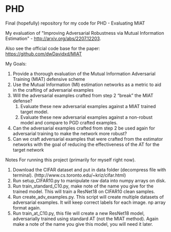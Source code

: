 # PHD
Final (hopefully) repository for my code for PHD - Evaluating MIAT

My evaluation of "Improving Adversarial Robustness via Mutual Information Estimation" - http://arxiv.org/abs/2207.12203. 

Also see the official code base for the paper: https://github.com/dwDavidxd/MIAT

My Goals: 
<ol>
<li>Provide a thorough evaluation of the Mutual Information Adversarial Training (MIAT) defensive scheme</li>
<li>Use the Mutual Information (MI) estimation networks as a metric to aid in the crafting of adversarial examples</li>
<li>Will the adversarial examples crafted from step 2 “break” the MIAT defense?
<ol>
<li>Evaluate these new adversarial examples against a MIAT trained target model.</li>
<li>Evaluate these new adversarial examples against a non-robust model and compare to PGD crafted examples.</li>
</ol>
</li>
<li>Can the adversarial examples crafted from step 2 be used again for adversarial training to make the network more robust?</li>
<li>Can we craft adversarial examples that were crafted from the estimator networks with the goal of reducing the effectiveness of the AT for the target network</li>
</ol>

Notes For running this project (primarily for myself right now). 
<ol>
<li>Download the CIFAR dataset and put in data folder (decompress file with terminal). (http://www.cs.toronto.edu/~kriz/cifar.html) </li>
<li>Run setup_CIFAR10.py to manipulate raw data into numpy arrays on disk.</li>
<li>Run train_standard_C10.py, make note of the name you give for the trained model. This will train a ResNet18 on CIFAR10 clean samples.</li>
<li>Run create_adv_examples.py. This script will create multiple datasets of adversarial examples. It will keep correct labels for each image. np array format again.</li>
<li>Run train_at_C10.py, this file will create a new ResNet18 model, adversarially trained using standard AT (not the MIAT method). Again make a note of the name you give this model, you will need it later.</li>
</ol>
